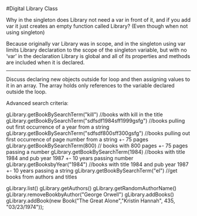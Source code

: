 #Digital Library Class

Why in the singleton does Library not need a var in front of it, and if you add var it just creates an empty function called Library?  (Even though when not using singleton)

Because originally var Library was in scope, and in the singleton using var limits Library declaration to the scope of the singleton variable, but with no ‘var’ in the declaration Library is global and all of its properties and methods are included when it is declared.



***********

Discuss declaring new objects outside for loop and then assigning values to it in an array.  The array holds only references to the variable declared outside the loop.

Advanced search criteria:

gLibrary.getBookBySearchTerm("kill") //books with kill in the title
gLibrary.getBookBySearchTerm("sdfsdf1984sff1999gsfg") //books pulling out first occurrence of a year from a string
gLibrary.getBookBySearchTerm("sdfsdf800sff300gsfg") //books pulling out first occurrence of page number from a string +- 75 pages
gLibrary.getBookBySearchTerm(800) // books with 800 pages +- 75 pages passing a number
gLibrary.getBookBySearchTerm(1984) //books with title 1984 and pub year 1987 +- 10 years passing number
gLibrary.getBooksbyYear("1984") //books with title 1984 and pub year 1987 +- 10 years passing a string
gLibrary.getBookBySearchTerm("el") //get books from authors and titles

gLibrary.list()
gLibrary.getAuthors()
gLibrary.getRandomAuthorName()
gLibrary.removeBookbyAuthor("George Orwell")
gLibrary.addBooks()
gLibrary.addBook(new Book("The Great Alone","Kristin Hannah", 435, "03/23/1974"));
